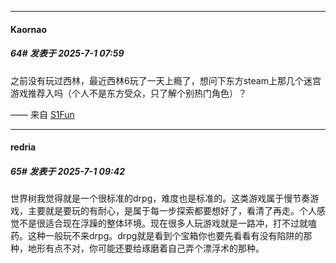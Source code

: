 ﻿
*****

####  Kaornao  
##### 64#       发表于 2025-7-1 07:59

之前没有玩过西林，最近西林6玩了一天上瘾了，想问下东方steam上那几个迷宫游戏推荐入吗（个人不是东方受众，只了解个别热门角色）？

—— 来自 [S1Fun](https://s1fun.koalcat.com)


*****

####  redria  
##### 65#       发表于 2025-7-1 09:42

世界树我觉得就是一个很标准的drpg，难度也是标准的。这类游戏属于慢节奏游戏，主要就是要玩的有耐心，是属于每一步探索都要想好了，看清了再走。个人感觉不是很适合现在浮躁的整体环境。现在很多人玩游戏就是一路冲，打不过就嗑药。这种一般玩不来drpg。drpg就是看到个宝箱你也要先看看有没有陷阱的那种，地形有点不对，你可能还要给琢磨着自己弄个漂浮术的那种。

